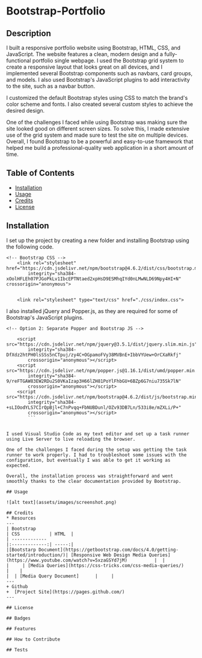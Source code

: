 # Bootstrap-Portfolio



## Description

 I built a responsive portfolio website using Bootstrap, HTML, CSS, and JavaScript. The website features a clean, modern design and a fully-functional portfolio single webpage. I used the Bootstrap grid system to create a responsive layout that looks great on all devices, and I implemented several Bootstrap components such as navbars, card groups, and models. I also used Bootstrap's JavaScript plugins to add interactivity to the site, such as a navbar button.

 I customized the default Bootstrap styles using CSS to match the brand's color scheme and fonts. I also created several custom styles to achieve the desired design.

 One of the challenges I faced while using Bootstrap was making sure the site looked good on different screen sizes. To solve this, I made extensive use of the grid system and made sure to test the site on multiple devices. Overall, I found Bootstrap to be a powerful and easy-to-use framework that helped me build a professional-quality web application in a short amount of time.


## Table of Contents


- [Installation](#installation)
- [Usage](#usage)
- [Credits](#credits)
- [License](#license)

## Installation

I set up the project by creating a new folder and installing Bootstrap using the following code. 
```
<!-- Bootstrap CSS -->
    <link rel="stylesheet" href="https://cdn.jsdelivr.net/npm/bootstrap@4.6.2/dist/css/bootstrap.min.css"
        integrity="sha384-xOolHFLEh07PJGoPkLv1IbcEPTNtaed2xpHsD9ESMhqIYd0nLMwNLD69Npy4HI+N" crossorigin="anonymous">
   

    <link rel="stylesheet" type="text/css" href="./css/index.css">
```

I also installed jQuery and Popper.js, as they are required for some of Bootstrap's JavaScript plugins.

```
<!-- Option 2: Separate Popper and Bootstrap JS -->

    <script src="https://cdn.jsdelivr.net/npm/jquery@3.5.1/dist/jquery.slim.min.js"
        integrity="sha384-DfXdz2htPH0lsSSs5nCTpuj/zy4C+OGpamoFVy38MVBnE+IbbVYUew+OrCXaRkfj"
        crossorigin="anonymous"></script>
    <script src="https://cdn.jsdelivr.net/npm/popper.js@1.16.1/dist/umd/popper.min.js"
        integrity="sha384-9/reFTGAW83EW2RDu2S0VKaIzap3H66lZH81PoYlFhbGU+6BZp6G7niu735Sk7lN"
        crossorigin="anonymous"></script>
    <script src="https://cdn.jsdelivr.net/npm/bootstrap@4.6.2/dist/js/bootstrap.min.js"
        integrity="sha384-+sLIOodYLS7CIrQpBjl+C7nPvqq+FbNUBDunl/OZv93DB7Ln/533i8e/mZXLi/P+"
        crossorigin="anonymous"></script>
        ```


I used Visual Studio Code as my text editor and set up a task runner using Live Server to live reloading the browser.

One of the challenges I faced during the setup was getting the task runner to work properly. I had to troubleshoot some issues with the configuration, but eventually I was able to get it working as expected.

Overall, the installation process was straightforward and went smoothly thanks to the clear documentation provided by Bootstrap.

## Usage

![alt text](assets/images/screenshot.png)

## Credits
* Resources 
---
| Bootstrap                                                                           | CSS           | HTML  | 
| -------------                                                                       |:-------------:| -----:|
|[Bootstarp Document](https://getbootstrap.com/docs/4.0/getting-started/introduction/)| [Responsive Web Design Media Queries](https://www.youtube.com/watch?v=5xzaGSYd7jM)          |  |
|     | [Media Queries](https://css-tricks.com/css-media-queries/)     |    |
|  | [Media Query Document]      |     |
---
+ Github 
+  [Project Site](https://pages.github.com/)
---

## License

## Badges

## Features

## How to Contribute

## Tests
